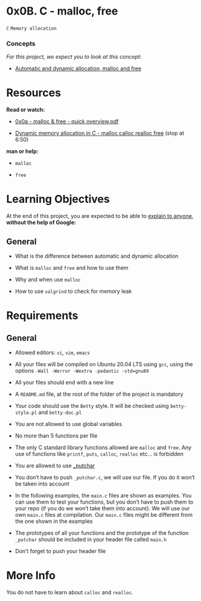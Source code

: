 # 0x0B. C - malloc, free

`C`	`Memory allocation`

### Concepts

*For this project, we expect you to look at this concept:*

 * [Automatic and dynamic allocation, malloc and free](https://intranet.alxswe.com/concepts/62)

# Resources

**Read or watch:**

 * [0x0a - malloc & free - quick overview.pdf](https://intranet.alxswe.com/rltoken/7q6RmWq86XkUhvmlhrg9bg)

 * [Dynamic memory allocation in C - malloc calloc realloc free](https://intranet.alxswe.com/rltoken/pfGb2oVIYLO\_1a8jtFGQYw) (stop at 6:50)

**man or help:**

 * `malloc`

 * `free`

# Learning Objectives

At the end of this project, you are expected to be able to [explain to anyone](https://intranet.alxswe.com/rltoken/f-MGO-Fu4KSrem3R6GkEyw), **without the help of Google:**

## General

 * What is the difference between automatic and dynamic allocation

 * What is `malloc` and `free` and how to use them

 * Why and when use `malloc`

 * How to use `valgrind` to check for memory leak

# Requirements

## General

 * Allowed editors: `vi`, `vim`, `emacs`

 * All your files will be compiled on Ubuntu 20.04 LTS using `gcc`, using the options `-Wall -Werror -Wextra -pedantic -std=gnu89`

 * All your files should end with a new line

 * A `README.md` file, at the root of the folder of the project is mandatory

 * Your code should use the `Betty` style. It will be checked using `betty-style.pl` and `betty-doc.pl`

 * You are not allowed to use global variables

 * No more than 5 functions per file

 * The only C standard library functions allowed are `malloc` and `free`. Any use of functions like `printf`, `puts`, `calloc`, `realloc` etc… is forbidden

 * You are allowed to use [\_putchar](https://github.com/holbertonschool/_putchar.c/blob/master/_putchar.c)

 * You don’t have to push `_putchar.c`, we will use our file. If you do it won’t be taken into account

 * In the following examples, the `main.c` files are shown as examples. You can use them to test your functions, but you don’t have to push them to your repo (if you do we won’t take them into account). We will use our own `main.c` files at compilation. Our `main.c` files might be different from the one shown in the examples

 * The prototypes of all your functions and the prototype of the function `_putchar` should be included in your header file called `main.h`

 * Don’t forget to push your header file

# More Info

 You do not have to learn about `calloc` and `realloc`.
